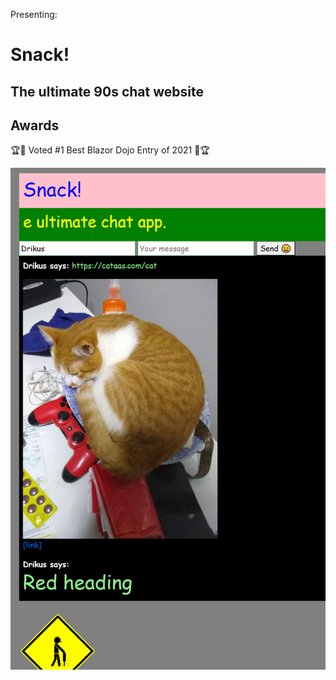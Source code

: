 Presenting:

# Snack!

## The ultimate 90s chat website

## Awards

🏆🥇 Voted #1 Best Blazor Dojo Entry of 2021 🥇🏆

![Screenshot of Snack!, the ultimate 90s chat website](./screenshot.png)

